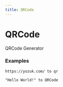 ```yaml
---
title: QRCode
---
```


# QRCode

QRCode Generator

### Examples

<pre class="example">
<code>https://yozuk.com/ to qr</code>
</pre>

<pre class="example">
<code>"Hello World!" to QRCode</code>
</pre>
